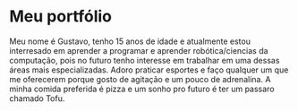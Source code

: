 #  Meu portfólio 

Meu nome é  Gustavo, tenho 15 anos de idade e atualmente estou interresado em aprender a programar e aprender robótica/ciencias da computação, pois no futuro tenho interesse em trabalhar em uma dessas áreas mais especializadas.
Adoro praticar esportes e faço qualquer um que me oferecerem porque gosto de agitação e um pouco de adrenalina.
A minha comida preferida é pizza e um sonho pro futuro é ter um passaro chamado Tofu.

